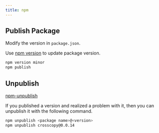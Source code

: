 ```yaml
---
title: npm
---
```


## Publish Package

Modify the version in `package.json`.

Use [npm version](https://docs.npmjs.com/cli/v9/commands/npm-version) to update package version.

```bash
npm version minor
npm publish
```

## Unpublish

[npm-unpublish](https://docs.npmjs.com/cli/v9/commands/npm-unpublish)

If you published a version and realized a problem with it, then you can unpublish it with the following command.

```bash
npm unpublish <package name>@<version>
npm unpublish crosscopy@0.0.14
```